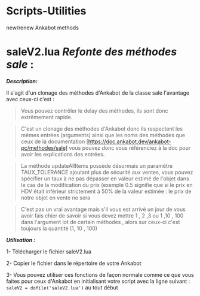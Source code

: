 # Scripts-Utilities
new/renew Ankabot methods

# saleV2.lua *Refonte des méthodes sale* :

__*Description:*__

Il s'agit d'un clonage des méthodes d'Ankabot de la classe sale l'avantage avec ceux-ci c'est :
> Vous pouvez contrôler le delay des méthodes, ils sont donc extrêmement rapide.

> C'est un clonage des méthodes d'Ankabot donc ils respectent les mêmes entrées (arguments) ainsi que les noms des méthodes que ceux de la documentation [https://doc.ankabot.dev/ankabot-pc/methodes/sale] vous pouvez donc vous référenciez  à la doc pour avoir les explications des entrées.

> La méthode updateAllItems possède désormais un paramètre TAUX_TOLERANCE ajoutant plus de sécurité aux ventes, vous pouvez spécifier un taux à ne pas dépasser en valeur estimé de l'objet dans le cas de la modification du prix (exemple 0.5 signifie que si le prix en HDV était inférieur strictement à 50% de la valeur estimée : le prix de notre objet en vente ne sera

> C'est pas un vrai avantage mais s'il vous est arrivé un jour de vous avoir fais chier de savoir si vous devez mettre 1 , 2 ,3 ou 1 ,10 , 100 dans l'argument lot de certain méthodes , alors sur ceux-ci c'est toujours la quantité (1, 10 , 100) 

__*Utilisation :*__

1- Télécharger le fichier saleV2.lua

2- Copier le fichier dans le répertoire de votre Ankabot

3- Vous pouvez utiliser ces fonctions de façon normale comme ce que vous faites pour ceux d'Ankabot en initialisant votre script avec la ligne suivant : `saleV2 = dofile('saleV2.lua')` au tout début
